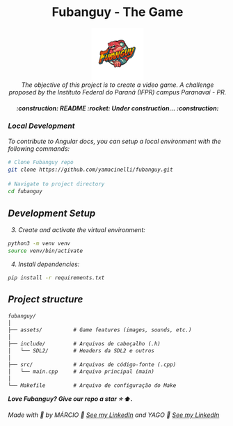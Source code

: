 <h1 align="center">Fubanguy - The Game</h1>

<p align="center">
  <img src="assets/images/fubanguy_logo.png" alt="fubanguy-logo" width="120px" height="120px"/>
  <br>
  <em>The objective of this project is to create a video game. A challenge proposed by the Instituto Federal do Paraná (IFPR) campus Paranavaí - PR.
  <br>
</p>

<h4 align="center">
    :construction: README :rocket: Under construction... :construction:
</h4>

### Local Development

To contribute to Angular docs, you can setup a local environment with the following commands:

```bash
# Clone Fubanguy repo
git clone https://github.com/yamacinelli/fubanguy.git

# Navigate to project directory
cd fubanguy
```

## Development Setup

3. Create and activate the virtual environment:

```bash
python3 -m venv venv
source venv/bin/activate
```

4. Install dependencies:

```bash
pip install -r requirements.txt
```

## Project structure

```plaintext
fubanguy/
│
├── assets/          # Game features (images, sounds, etc.) 
│
├── include/         # Arquivos de cabeçalho (.h)
│   └── SDL2/        # Headers da SDL2 e outros
│
├── src/             # Arquivos de código-fonte (.cpp)
│   └── main.cpp     # Arquivo principal (main)
│
└── Makefile         # Arquivo de configuração do Make
```

**Love Fubanguy? Give our repo a star :star: :arrow_up:.**

Made with :blue_heart: by MÁRCIO :wave: [See my LinkedIn](https://www.linkedin.com/in/marciojcarvalho/) and YAGO :wave: [See my LinkedIn](https://www.linkedin.com/in/yago-macinelli-569560140?utm_source=share&utm_campaign=share_via&utm_content=profile&utm_medium=android_app)